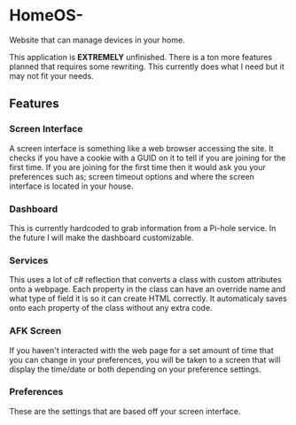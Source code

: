 # HomeOS-
Website that can manage devices in your home.


This application is **EXTREMELY** unfinished. There is a ton more features planned that requires some rewriting. This currently does what I need but it may not fit your needs.

## Features

### Screen Interface
A screen interface is something like a web browser accessing the site. It checks if you have a cookie with a GUID on it to tell if you are joining for the first time. If you are joining for the first time then it would ask you your preferences such as; screen timeout options and where the screen interface is located in your house.

### Dashboard
This is currently hardcoded to grab information from a Pi-hole service. In the future I will make the dashboard customizable.

### Services
This uses a lot of c# reflection that converts a class with custom attributes onto a webpage. Each property in the class can have an override name and what type of field it is so it can create HTML correctly. It automaticaly saves onto each property of the class without any extra code.

### AFK Screen
If you haven't interacted with the web page for a set amount of time that you can change in your preferences, you will be taken to a screen that will display the time/date or both depending on your preference settings.

### Preferences
These are the settings that are based off your screen interface.

